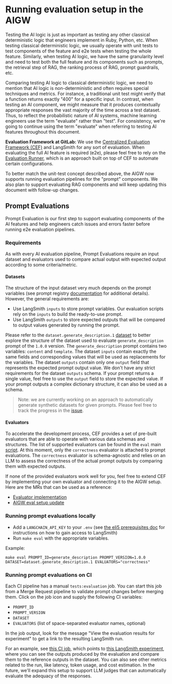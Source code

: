 # Running evaluation setup in the AIGW

Testing the AI logic is just as important as testing any other classical deterministic logic that engineers implement in Ruby, Python, etc.
When testing classical deterministic logic, we usually operate with unit tests to test components of the feature and e2e tests when testing the whole feature.
Similarly, when testing AI logic, we have the same granularity level and need to test both the full feature and its components such as prompts, the retrieval step of RAG, the ranking process of RAG, prompt guardrails, etc.

Comparing testing AI logic to classical deterministic logic, we need to mention that AI logic is non-deterministic and often requires special techniques and metrics.
For instance, a traditional unit test might verify that a function returns exactly "400" for a specific input.
In contrast, when testing an AI component, we might measure that it produces contextually appropriate responses the vast majority of the time across a test dataset.
Thus, to reflect the probabilistic nature of AI systems, machine learning engineers use the term "evaluate" rather than "test".
For consistency, we're going to continue using the term "evaluate" when referring to testing AI features throughout this document.

**Evaluation Framework at GitLab:**
We use the [Centralized Evaluation Framework (CEF)](https://gitlab.com/gitlab-org/modelops/ai-model-validation-and-research/ai-evaluation/prompt-library) and LangSmith for any sort of evaluation.
When evaluating the full AI feature is required (e2e), please feel free to rely on the [Evaluation Runner](link), which is an approach built on top of CEF to automate certain configurations.

To better match the unit-test concept described above, the AIGW now supports running evaluation pipelines for the "prompt" components.
We also plan to support evaluating RAG components and will keep updating this document with follow-up changes.

## Prompt Evaluations

Prompt Evaluation is our first step to support evaluating components of the AI features
and help engineers catch issues and errors faster before running e2e evaluation pipelines.

### Requirements

As with every AI evaluation pipeline, Prompt Evaluations require an input dataset and evaluators used to compare actual output with expected output according to some criteria/metric.

#### Datasets

The structure of the input dataset very much depends on the prompt variables (see prompt registry [documentation](aigw_prompt_registry.md) for additional details).
However, the general requirements are:

- Use LangSmith `inputs` to store prompt variables. Our evaluation scripts rely on the `inputs` to build the ready-to-use prompt.
- Use LangSmith `outputs` to store expected outputs that will be compared to output values generated by running the prompt.

Please refer to the `dataset.generate_description.1` [dataset](https://smith.langchain.com/o/477de7ad-583e-47b6-a1c4-c4a0300e7aca/datasets/727e9927-ca44-46a1-83c0-09c59e57d081) to better explore the structure of the dataset used to evaluate
`generate_description` prompt of the `1.0.0` version. The `generate_description` prompt contains two variables: `content` and `template`.
The dataset `inputs` contain exactly the same fields and corresponding values that will be used as replacements for the variables.
The dataset `outputs` contain only one `output` field that represents the expected prompt output value.
We don't have any strict requirements for the dataset `outputs` schema.
If your prompt returns a single value, feel free to use the `output` field to store the expected value.
If your prompt outputs a complex dictionary structure, it can also be used as a schema.

> Note: we are currently working on an approach to automatically generate synthetic datasets for given prompts.
> Please feel free to track the progress in the [issue](https://gitlab.com/gitlab-org/modelops/ai-model-validation-and-research/ai-evaluation/prompt-library/-/issues/708).

#### Evaluators

To accelerate the development process, CEF provides a set of pre-built evaluators that are able to operate with various data schemas and structures.
The list of supported evaluators can be found in the `eval` main [script](../eval/main.py).
At this moment, only the `correctness` evaluator is attached to prompt evaluations.
The `correctness` evaluator is schema-agnostic and relies on an LLM to assess the correctness of the actual prompt outputs by comparing them with expected outputs.

If none of the provided evaluators work well for you, feel free to extend CEF by implementing your own evaluator and connecting it to the AIGW setup.
Here are the MRs that can be used as a reference:

- [Evaluator implementation](https://gitlab.com/gitlab-org/modelops/ai-model-validation-and-research/ai-evaluation/prompt-library/-/merge_requests/1256)
- [AIGW eval setup update](https://gitlab.com/gitlab-org/modelops/applied-ml/code-suggestions/ai-assist/-/merge_requests/2292)

### Running prompt evaluations locally

- Add a `LANGCHAIN_API_KEY` to your `.env` (see
  [the eli5 prerequisites doc](https://gitlab.com/gitlab-org/modelops/ai-model-validation-and-research/ai-evaluation/prompt-library/-/tree/main/doc/eli5#prerequisites)
  for instructions on how to gain access to LangSmith)
- Run `make eval` with the appropriate variables.

Example:

```shell
make eval PROMPT_ID=generate_description PROMPT_VERSION=1.0.0 DATASET=dataset.generate_description.1 EVALUATORS="correctness"
```

### Running prompt evaluations on CI

Each CI pipeline has a manual `tests:evaluation` job. You can start this job from a Merge Request pipeline to validate
prompt changes before merging them. Click on the job icon and supply the following CI variables:

- `PROMPT_ID`
- `PROMPT_VERSION`
- `DATASET`
- `EVALUATORS` (list of space-separated evaluator names, optional)

In the job output, look for the message "View the evaluation results for experiment" to get a link to the resulting
LangSmith run.

For an example, see [this CI job](https://gitlab.com/gitlab-org/modelops/applied-ml/code-suggestions/ai-assist/-/jobs/9534511015),
which points to [this LangSmith experiment](https://smith.langchain.com/o/477de7ad-583e-47b6-a1c4-c4a0300e7aca/datasets/727e9927-ca44-46a1-83c0-09c59e57d081/compare?selectedSessions=ef174a89-8d5e-403c-b80b-2f30af2d225d),
where you can see the outputs produced by the evaluation and compare them to the reference outputs in the dataset. You
can also see other metrics related to the run, like latency, token usage, and cost estimation. In the future, we'll
expand this setup to support LLM judges that can automatically evaluate the adequacy of the responses.

